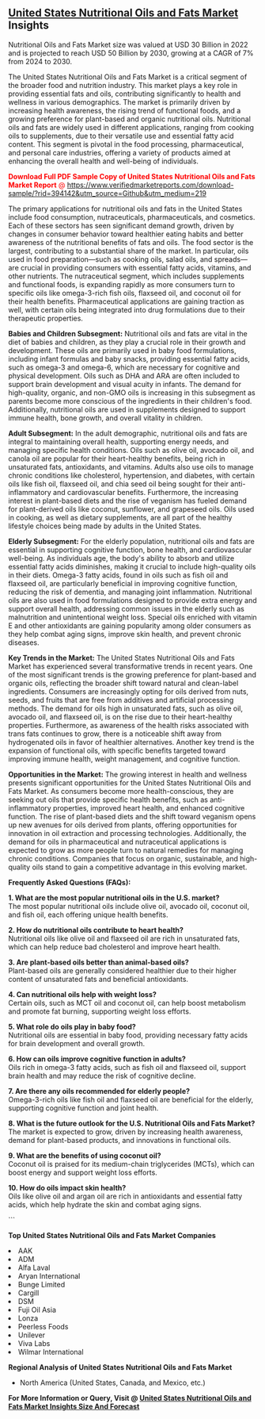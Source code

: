 <h2><a href="https://www.verifiedmarketreports.com/download-sample/?rid=394142&amp;utm_source=Github&amp;utm_medium=219" target="_blank">United States Nutritional Oils and Fats Market</a> Insights</h2><p>Nutritional Oils and Fats Market size was valued at USD 30 Billion in 2022 and is projected to reach USD 50 Billion by 2030, growing at a CAGR of 7% from 2024 to 2030.</p><p> <p>The United States Nutritional Oils and Fats Market is a critical segment of the broader food and nutrition industry. This market plays a key role in providing essential fats and oils, contributing significantly to health and wellness in various demographics. The market is primarily driven by increasing health awareness, the rising trend of functional foods, and a growing preference for plant-based and organic nutritional oils. Nutritional oils and fats are widely used in different applications, ranging from cooking oils to supplements, due to their versatile use and essential fatty acid content. This segment is pivotal in the food processing, pharmaceutical, and personal care industries, offering a variety of products aimed at enhancing the overall health and well-being of individuals. <p><span class=""><span style="color: #ff0000;"><strong>Download Full PDF Sample Copy of United States Nutritional Oils and Fats Market Report</strong> @ </span><a href="https://www.verifiedmarketreports.com/download-sample/?rid=394142&amp;utm_source=Github&amp;utm_medium=219" target="_blank">https://www.verifiedmarketreports.com/download-sample/?rid=394142&amp;utm_source=Github&amp;utm_medium=219</a></span></p> The primary applications for nutritional oils and fats in the United States include food consumption, nutraceuticals, pharmaceuticals, and cosmetics. Each of these sectors has seen significant demand growth, driven by changes in consumer behavior toward healthier eating habits and better awareness of the nutritional benefits of fats and oils. The food sector is the largest, contributing to a substantial share of the market. In particular, oils used in food preparation—such as cooking oils, salad oils, and spreads—are crucial in providing consumers with essential fatty acids, vitamins, and other nutrients. The nutraceutical segment, which includes supplements and functional foods, is expanding rapidly as more consumers turn to specific oils like omega-3-rich fish oils, flaxseed oil, and coconut oil for their health benefits. Pharmaceutical applications are gaining traction as well, with certain oils being integrated into drug formulations due to their therapeutic properties. <p><strong>Babies and Children Subsegment:</strong> Nutritional oils and fats are vital in the diet of babies and children, as they play a crucial role in their growth and development. These oils are primarily used in baby food formulations, including infant formulas and baby snacks, providing essential fatty acids, such as omega-3 and omega-6, which are necessary for cognitive and physical development. Oils such as DHA and ARA are often included to support brain development and visual acuity in infants. The demand for high-quality, organic, and non-GMO oils is increasing in this subsegment as parents become more conscious of the ingredients in their children's food. Additionally, nutritional oils are used in supplements designed to support immune health, bone growth, and overall vitality in children. <p><strong>Adult Subsegment:</strong> In the adult demographic, nutritional oils and fats are integral to maintaining overall health, supporting energy needs, and managing specific health conditions. Oils such as olive oil, avocado oil, and canola oil are popular for their heart-healthy benefits, being rich in unsaturated fats, antioxidants, and vitamins. Adults also use oils to manage chronic conditions like cholesterol, hypertension, and diabetes, with certain oils like fish oil, flaxseed oil, and chia seed oil being sought for their anti-inflammatory and cardiovascular benefits. Furthermore, the increasing interest in plant-based diets and the rise of veganism has fueled demand for plant-derived oils like coconut, sunflower, and grapeseed oils. Oils used in cooking, as well as dietary supplements, are all part of the healthy lifestyle choices being made by adults in the United States. <p><strong>Elderly Subsegment:</strong> For the elderly population, nutritional oils and fats are essential in supporting cognitive function, bone health, and cardiovascular well-being. As individuals age, the body's ability to absorb and utilize essential fatty acids diminishes, making it crucial to include high-quality oils in their diets. Omega-3 fatty acids, found in oils such as fish oil and flaxseed oil, are particularly beneficial in improving cognitive function, reducing the risk of dementia, and managing joint inflammation. Nutritional oils are also used in food formulations designed to provide extra energy and support overall health, addressing common issues in the elderly such as malnutrition and unintentional weight loss. Special oils enriched with vitamin E and other antioxidants are gaining popularity among older consumers as they help combat aging signs, improve skin health, and prevent chronic diseases. <p><strong>Key Trends in the Market:</strong> The United States Nutritional Oils and Fats Market has experienced several transformative trends in recent years. One of the most significant trends is the growing preference for plant-based and organic oils, reflecting the broader shift toward natural and clean-label ingredients. Consumers are increasingly opting for oils derived from nuts, seeds, and fruits that are free from additives and artificial processing methods. The demand for oils high in unsaturated fats, such as olive oil, avocado oil, and flaxseed oil, is on the rise due to their heart-healthy properties. Furthermore, as awareness of the health risks associated with trans fats continues to grow, there is a noticeable shift away from hydrogenated oils in favor of healthier alternatives. Another key trend is the expansion of functional oils, with specific benefits targeted toward improving immune health, weight management, and cognitive function. <p><strong>Opportunities in the Market:</strong> The growing interest in health and wellness presents significant opportunities for the United States Nutritional Oils and Fats Market. As consumers become more health-conscious, they are seeking out oils that provide specific health benefits, such as anti-inflammatory properties, improved heart health, and enhanced cognitive function. The rise of plant-based diets and the shift toward veganism opens up new avenues for oils derived from plants, offering opportunities for innovation in oil extraction and processing technologies. Additionally, the demand for oils in pharmaceutical and nutraceutical applications is expected to grow as more people turn to natural remedies for managing chronic conditions. Companies that focus on organic, sustainable, and high-quality oils stand to gain a competitive advantage in this evolving market. <p><strong>Frequently Asked Questions (FAQs):</strong></p> <p><strong>1. What are the most popular nutritional oils in the U.S. market?</strong><br> The most popular nutritional oils include olive oil, avocado oil, coconut oil, and fish oil, each offering unique health benefits.</p> <p><strong>2. How do nutritional oils contribute to heart health?</strong><br> Nutritional oils like olive oil and flaxseed oil are rich in unsaturated fats, which can help reduce bad cholesterol and improve heart health.</p> <p><strong>3. Are plant-based oils better than animal-based oils?</strong><br> Plant-based oils are generally considered healthier due to their higher content of unsaturated fats and beneficial antioxidants.</p> <p><strong>4. Can nutritional oils help with weight loss?</strong><br> Certain oils, such as MCT oil and coconut oil, can help boost metabolism and promote fat burning, supporting weight loss efforts.</p> <p><strong>5. What role do oils play in baby food?</strong><br> Nutritional oils are essential in baby food, providing necessary fatty acids for brain development and overall growth.</p> <p><strong>6. How can oils improve cognitive function in adults?</strong><br> Oils rich in omega-3 fatty acids, such as fish oil and flaxseed oil, support brain health and may reduce the risk of cognitive decline.</p> <p><strong>7. Are there any oils recommended for elderly people?</strong><br> Omega-3-rich oils like fish oil and flaxseed oil are beneficial for the elderly, supporting cognitive function and joint health.</p> <p><strong>8. What is the future outlook for the U.S. Nutritional Oils and Fats Market?</strong><br> The market is expected to grow, driven by increasing health awareness, demand for plant-based products, and innovations in functional oils.</p> <p><strong>9. What are the benefits of using coconut oil?</strong><br> Coconut oil is praised for its medium-chain triglycerides (MCTs), which can boost energy and support weight loss efforts.</p> <p><strong>10. How do oils impact skin health?</strong><br> Oils like olive oil and argan oil are rich in antioxidants and essential fatty acids, which help hydrate the skin and combat aging signs.</p> ```</p><p><strong>Top United States Nutritional Oils and Fats Market Companies</strong></p><div data-test-id=""><p><li>AAK</li><li> ADM</li><li> Alfa Laval</li><li> Aryan International</li><li> Bunge Limited</li><li> Cargill</li><li> DSM</li><li> Fuji Oil Asia</li><li> Lonza</li><li> Peerless Foods</li><li> Unilever</li><li> Viva Labs</li><li> Wilmar International</li></p><div><strong>Regional Analysis of&nbsp;United States Nutritional Oils and Fats Market</strong></div><ul><li dir="ltr"><p dir="ltr">North America&nbsp;(United States, Canada, and Mexico, etc.)</p></li></ul><p><strong>For More Information or Query, Visit @&nbsp;</strong><strong><a href="https://www.verifiedmarketreports.com/product/nutritional-oils-and-fats-market/?utm_source=Github&amp;utm_medium=219" target="_blank">United States Nutritional Oils and Fats Market Insights Size And Forecast</a></strong></p></div>
